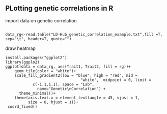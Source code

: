 


## PLotting genetic correlations  in R
import data on genetic correlation

```

data_rg<-read.table("LD-Hub_genetic_correlation_example.txt",fill =T, sep="\t", header=T, quote="") 
```



draw heatmap
```
install.packages("ggplot2")
library(ggplo2)
ggplot(data = data_rg, aes(Trait1, Trait2, fill = rg))+
    geom_tile(color = "white")+
    scale_fill_gradient2(low = "blue", high = "red", mid = 
                                 "white",  midpoint = 0, limit = 
            c(-1.1,1.1), space = "Lab",
              name="Genetic\nCorrelation") +
      theme_minimal()+ 
    theme(axis.text.x = element_text(angle = 45, vjust = 1, 
          size = 8, hjust = 1))+
 coord_fixed()
```
